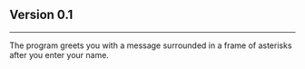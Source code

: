 ## Version 0.1

---

The program greets you with a message surrounded in a frame of asterisks after you enter your name.
